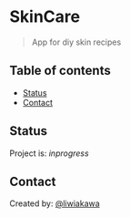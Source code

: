 # SkinCare
> App for diy skin recipes

## Table of contents
* [Status](#status)
* [Contact](#contact)

## Status
Project is: _inprogress_

## Contact
Created by:
[@liwiakawa](https://github.com/liwiakawa) 

